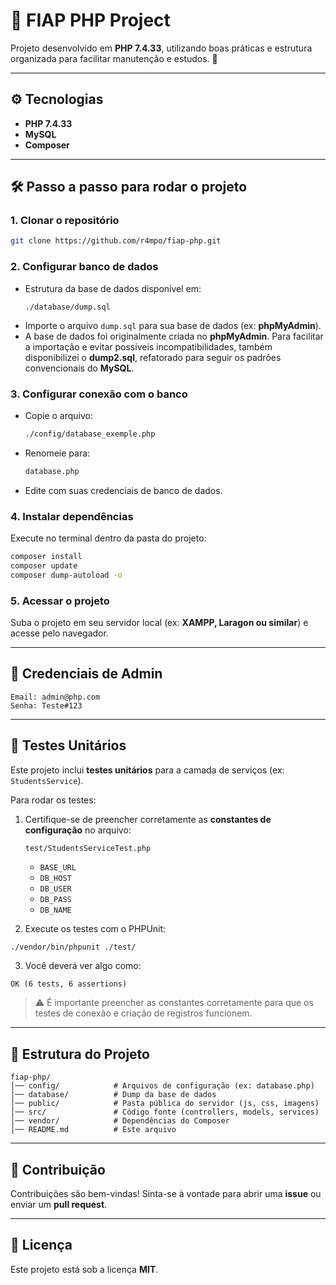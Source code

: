 # 📌 FIAP PHP Project

Projeto desenvolvido em **PHP 7.4.33**, utilizando boas práticas e estrutura organizada para facilitar manutenção e estudos. 🚀  

---

## ⚙️ Tecnologias
- **PHP 7.4.33**
- **MySQL**
- **Composer**

---

## 🛠️ Passo a passo para rodar o projeto

### 1. Clonar o repositório
```bash
git clone https://github.com/r4mpo/fiap-php.git
```

### 2. Configurar banco de dados
- Estrutura da base de dados disponível em:
  ```
  ./database/dump.sql
  ```
- Importe o arquivo `dump.sql` para sua base de dados (ex: **phpMyAdmin**).
- A base de dados foi originalmente criada no **phpMyAdmin**. Para facilitar a importação e evitar possíveis incompatibilidades, também disponibilizei o **dump2.sql**, refatorado para seguir os padrões convencionais do **MySQL**.

### 3. Configurar conexão com o banco
- Copie o arquivo:
  ```bash
  ./config/database_exemple.php
  ```
- Renomeie para:
  ```bash
  database.php
  ```
- Edite com suas credenciais de banco de dados.

### 4. Instalar dependências
Execute no terminal dentro da pasta do projeto:
```bash
composer install
composer update
composer dump-autoload -o
```

### 5. Acessar o projeto
Suba o projeto em seu servidor local (ex: **XAMPP, Laragon ou similar**) e acesse pelo navegador.  

---

## 🔑 Credenciais de Admin
```
Email: admin@php.com
Senha: Teste#123
```

---

## 🧪 Testes Unitários

Este projeto inclui **testes unitários** para a camada de serviços (ex: `StudentsService`).

Para rodar os testes:

1. Certifique-se de preencher corretamente as **constantes de configuração** no arquivo:

   ```
   test/StudentsServiceTest.php
   ```

   * `BASE_URL`
   * `DB_HOST`
   * `DB_USER`
   * `DB_PASS`
   * `DB_NAME`

2. Execute os testes com o PHPUnit:

```bash
./vendor/bin/phpunit ./test/
```

3. Você deverá ver algo como:

```
OK (6 tests, 6 assertions)
```

> ⚠️ É importante preencher as constantes corretamente para que os testes de conexão e criação de registros funcionem.

---

## 📂 Estrutura do Projeto
```
fiap-php/
│── config/            # Arquivos de configuração (ex: database.php)
│── database/          # Dump da base de dados
│── public/            # Pasta pública do servidor (js, css, imagens)
│── src/               # Código fonte (controllers, models, services)
│── vendor/            # Dependências do Composer
│── README.md          # Este arquivo
```

---

## 🤝 Contribuição
Contribuições são bem-vindas! Sinta-se à vontade para abrir uma **issue** ou enviar um **pull request**.  

---

## 📜 Licença
Este projeto está sob a licença **MIT**.